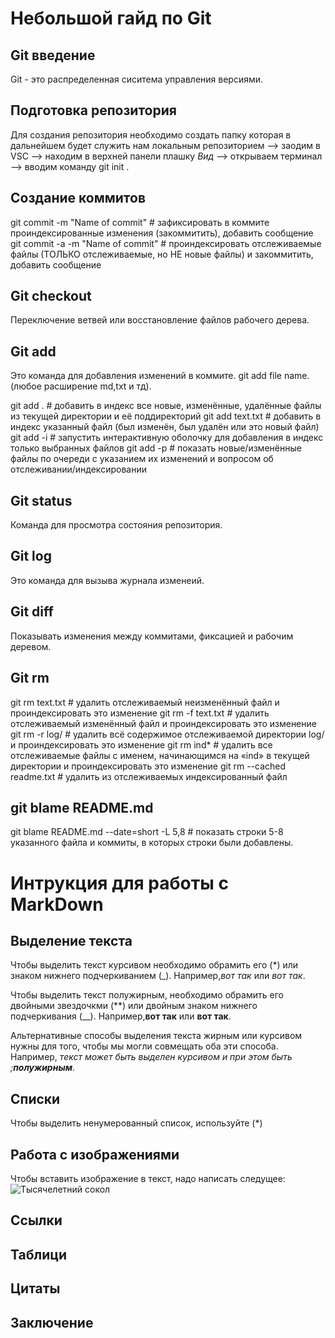 # Небольшой гайд по Git

## Git введение

Git - это распределенная сиситема управления версиями.

## Подготовка репозитория
Для создания репозитория необходимо создать папку которая в дальнейшем будет служить нам локальным репозиторием -->
заодим в VSC --> находим в верхней панели плашку *Вид* --> открываем терминал --> вводим команду git init .

## Создание коммитов

git commit -m "Name of commit"    # зафиксировать в коммите проиндексированные изменения (закоммитить), добавить сообщение
git commit -a -m "Name of commit" # проиндексировать отслеживаемые файлы (ТОЛЬКО отслеживаемые, но НЕ новые файлы) и закоммитить, добавить сообщение

## Git checkout

Переключение ветвей или восстановление файлов рабочего дерева.

## Git add

Это команда для добавления изменений в коммите.
git add file name.(любое расширение md,txt и тд).

git add .        # добавить в индекс все новые, изменённые, удалённые файлы из текущей директории и её поддиректорий
git add text.txt # добавить в индекс указанный файл (был изменён, был удалён или это новый файл)
git add -i       # запустить интерактивную оболочку для добавления в индекс только выбранных файлов
git add -p       # показать новые/изменённые файлы по очереди с указанием их изменений и вопросом об отслеживании/индексировании

## Git status

Команда для просмотра состояния репозитория.

## Git log

Это команда для вызыва журнала изменеий.

## Git diff

Показывать изменения между коммитами, фиксацией и рабочим деревом.

## Git rm

git rm text.txt    # удалить отслеживаемый неизменённый файл и проиндексировать это изменение
git rm -f text.txt # удалить отслеживаемый изменённый файл и проиндексировать это изменение
git rm -r log/     # удалить всё содержимое отслеживаемой директории log/ и проиндексировать это изменение
git rm ind*        # удалить все отслеживаемые файлы с именем, начинающимся на «ind» в текущей директории и проиндексировать это изменение
git rm --cached readme.txt # удалить из отслеживаемых индексированный файл

## git blame README.md

git blame README.md --date=short -L 5,8 # показать строки 5-8 указанного файла и коммиты, в которых строки были добавлены.

# Интрукция для работы c MarkDown

## Выделение текста

Чтобы выделить текст курсивом необходимо обрамить его (*) или знаком нижнего подчеркиванием (_).
Например,*вот так* или _вот так_.

Чтобы выделить текст полужирным, необходимо обрамить его двойными звездочкми (**) или двойным знаком нижнего подчеркивания (__).
Например,**вот так** или __вот так__.

Альтернативные способы выделения текста жирным или курсивом нужны для того, чтобы мы могли совмещать оба эти способа.
Например, _текст может быть выделен курсивом и при этом быть ;**полужирным**_.

## Списки
Чтобы выделить ненумерованный список, используйте (*)
## Работа с изображениями

Чтобы вставить изображение в текст, надо написать следущее:
![Тысячелетний сокол](sw.jpg)
## Ссылки

## Таблици

## Цитаты

## Заключение
